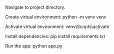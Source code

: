 Navigate to project directory.

Create virtual environment:
python -m venv venv

Activate virtual environment:
venv\Scripts\activate

Install dependencies:
pip install requirements.txt

Run the app:
python app.py 
